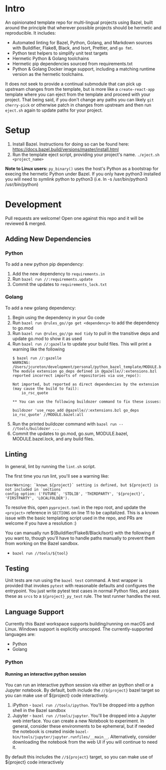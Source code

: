# Intro
An opinionated template repo for multi-lingual projects using Bazel, built around the principle that
wherever possible projects should be hermetic and reproducible. It includes:

- Automated linting for Bazel, Python, Golang, and Markdown sources with Buildifier, Flake8, Black, and Isort, Prettier, and `go fmt`.
- Python test helpers to simplify unit test targets
- Hermetic Python & Golang toolchains
- Hermetic pip dependencies sourced from requirements.txt
- Python & Golang Docker image support, including a matching runtime version as the hermetic toolchains.

It does not seek to provide a continual submodule that can pick up upstream changes from the
template, but is more like a `create-react-app` template where you can eject from the template
and proceed with your project. That being said, if you don't change any paths you can likely
`git cherry-pick` or otherwise patch in changes from upstream and then run `eject.sh` again
to update paths for your project.

# Setup

1. Install Bazel. Instructions for doing so can be found here:
   https://docs.bazel.build/versions/master/install.html
2. Run the template eject script, providing your project's name. `./eject.sh <project_name>`

**Note to Linux users:**
`py_binary()` uses the host's Python as a bootstrap for execing the hermetic Python under Bazel.
If you only have python3 installed you will need to symlink python to python3 (i.e. ln -s
/usr/bin/python3 /usr/bin/python)

# Development

Pull requests are welcome! Open one against this repo and it will be reviewed & merged.

## Adding New Dependencies

### Python

To add a new python pip dependency:

1. Add the new dependency to `requirements.in`
2. Run `bazel run //:requirements.update`
3. Commit the updates to `requirements_lock.txt`

### Golang

To add a new golang dependency:

1. Begin using the dependency in your Go code
1. Run `bazel run @rules_go//go get <dependency>` to add the dependency to go.mod
1. Run `bazel run @rules_go//go mod tidy` to pull in the transitive deps and update go.mod to show it as used
1. Run `bazel run //:gazelle` to update your build files. This will print a warning like the following
    ```
    $ bazel run //:gazelle
    WARNING: /Users/jcureton/development/personal/python_bazel_template/MODULE.bazel:39:24: The module extension go_deps defined in @gazelle//:extensions.bzl reported incorrect imports of repositories via use_repo():

    Not imported, but reported as direct dependencies by the extension (may cause the build to fail):
        io_rsc_quote

    ** You can use the following buildozer command to fix these issues:

    buildozer 'use_repo_add @gazelle//:extensions.bzl go_deps io_rsc_quote' //MODULE.bazel:all
    ```
1. Run the printed buildozer command with `bazel run -- //tools/buildozer ...`
1. Commit the updates to go.mod, go.sum, MODULE.bazel, MODULE.bazel.lock, and any build files.

## Linting

In general, lint by running the `lint.sh` script.

The first time you run lint, you'll see a warning like:
```
UserWarning: `known_${project}` setting is defined, but ${project} is not included in `sections`
config option: ('FUTURE', 'STDLIB', 'THIRDPARTY', '${project}', 'FIRSTPARTY', 'LOCALFOLDER').
```
To resolve this, open `pyproject.toml` in the repo root, and update the `<project>` reference in
`SECTIONS` on line 11 to be capitalized. This is a known issue with the basic templating script
used in the repo, and PRs are welcome if you have a resolution :)

You can manually run ${Buildifier/Flake8/Black/Isort} with the following if you want to, though
you'll have to handle paths manually to prevent them from working on the Bazel sandbox.

- `bazel run //tools/${tool}`

## Testing

Unit tests are run using the `bazel test` command. A test wrapper is provided that invokes `pytest`
with reasonable defaults and configures the entrypoint. You just write pytest test cases in normal
Python files, and pass these as `srcs` to a `${project}_py_test` rule. The test runner handles the rest.

## Language Support

Currently this Bazel workspace supports building/running on macOS and Linux. Windows support is
explicitly unscoped. The currently-supported languages are:

- Python
- Golang

### Python

#### Running an interactive python session
You can run an interactive python session via either an ipython shell or a Jupyter notebook. By
default, both include the `//${project}` bazel target so you can make use of ${project} code
interactively.

1. iPython - `bazel run //tools/ipython`. You'll be dropped into a python shell in the Bazel sandbox
2. Jupyter - `bazel run //tools/jupyter`. You'll be dropped into a Jupyter web interface. You can
   create a new Notebook to experiment. In general, consider these environments to be ephemeral, but
   if needed the notebook is created inside `bazel-bin/tools/jupyter/jupyter.runfiles/__main__`.
   Alternatively, consider downloading the notebook from the web UI if you will continue to need it.

By default this includes the `//${project}` target, so you can make use of ${project} code interactively
